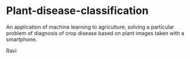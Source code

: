 # Plant-disease-classification
An application of machine learning to agriculture, solving a
particular problem of diagnosis of crop disease based on plant
images taken with a smartphone.

Ravi
